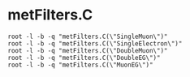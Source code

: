 # metFilters.C

    root -l -b -q "metFilters.C(\"SingleMuon\")"
    root -l -b -q "metFilters.C(\"SingleElectron\")"
    root -l -b -q "metFilters.C(\"DoubleMuon\")"
    root -l -b -q "metFilters.C(\"DoubleEG\")"
    root -l -b -q "metFilters.C(\"MuonEG\")"

